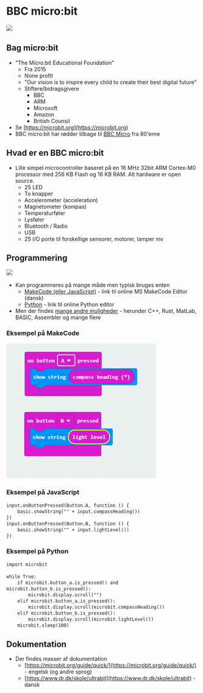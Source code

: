 # BBC micro:bit

![](https://microbit.org/images/microbit-hardware-access.jpg)

## Bag micro:bit

- "The Micro:bit Educational Foundation"
  - Fra 2015
  - None profit
  - "Our vision is to inspire every child to create their best digital future"
  - Stiftere/bidragsgivere
    - BBC
    - ARM
    - Microsoft
    - Amazon
    - British Counsil
- Se [https://microbit.org](https://microbit.org)
- BBC micro:bit har rødder tilbage til [BBC Micro](https://en.wikipedia.org/wiki/BBC_Micro) fra 80'erne 

## Hvad er en BBC micro:bit

- Lille simpel microcontroller baseret på en 16 MHz 32bit ARM Cortex-M0 processor med 256 KB Flash og 16 KB RAM. Alt hardware er open source.
  - 25 LED
  - To knapper
  - Accelerometer (acceleration)
  - Magnetometer (kompas)
  - Temperaturføler
  - Lysføler
  - Bluetooth / Radio
  - USB
  - 25 I/O porte til forskellige sensorer, motorer, lamper mv
    
## Programmering

![](https://microbit.org/images/both-editors.png)

- Kan programmeres på mange måde men typisk bruges enten 
  - [MakeCode (eller JavaScript)](https://makecode.microbit.org/) - link til online MS MakeCode Editor (dansk)
  - [Python](https://python.microbit.org/v/2.0) - link til online Python editor
- Men der findes [mange andre muligheder](https://en.wikipedia.org/wiki/Micro_Bit#Software) - herunder C++, Rust, MatLab, BASIC, Assembler og mange flere

### Eksempel på MakeCode

![](makecode.png)

### Eksempel på JavaScript

```
input.onButtonPressed(Button.A, function () {
    basic.showString("" + input.compassHeading())
})
input.onButtonPressed(Button.B, function () {
    basic.showString("" + input.lightLevel())
})
```


### Eksempel på Python

```
import microbit

while True:
    if microbit.button_a.is_pressed() and microbit.button_b.is_pressed():        
        microbit.display.scroll("")
    elif microbit.button_a.is_pressed():
        microbit.display.scroll(microbit.compassHeading())
    elif microbit.button_b.is_pressed():
        microbit.display.scroll(microbit.lightLevel())
    microbit.sleep(100)
```

## Dokumentation

- Der findes masser af dokumentation 
  - [https://microbit.org/guide/quick/](https://microbit.org/guide/quick/) - engelsk (og andre sprog)
  - [https://www.dr.dk/skole/ultrabit](https://www.dr.dk/skole/ultrabit) - dansk


